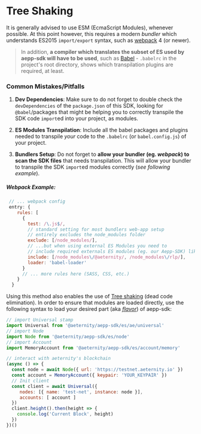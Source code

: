 # Tree Shaking

It is generally advised to use ESM (EcmaScript Modules), whenever possible. At
this point however, this requires a modern _bundler_ which understands ES2015
`import/export` syntax, such as [webpack] 4 (or newer).

> In addition, **a compiler
which translates the subset of ES used by aepp-sdk will have to be used**, such as
[Babel] - `.babelrc` in the project's root directory, shows which transpilation plugins are required, at least.

### Common Mistakes/Pitfalls

1. **Dev Dependencies**: Make sure to do not forget to double check the `devDependencies` of the `package.json` of this SDK, looking for `@babel`/packages that might be helping you to correctly transpile the SDK code `import`ed into your project, as modules.

2. **ES Modules Transpilation**: Include all the babel packages and plugins needed to transpile _your_ code to the `.babelrc` (or `babel.config.js`) of your project.

3. **Bundlers Setup**: Do not forget to **allow your bundler (eg. _webpack_) to scan the SDK files** that needs transpilation. This will allow your bundler to transpile the SDK `import`ed modules correctly (_see following example_).


##### Webpack Example:
```js
 // ... webpack config
 entry: {
    rules: [
      {
        test: /\.js$/,
        // standard setting for most bundlers web-app setup
        // entirely excludes the node_modules folder
        exclude: [/node_modules/],
        // ...but when using external ES Modules you need to
        // include required externals ES modules (eg. our Aepp-SDK) like so:
        include: [/node_modules\/@aeternity/, /node_modules\/rlp/],
        loader: 'babel-loader'
      }
      // ... more rules here (SASS, CSS, etc.)
    }
  }
```

Using this method also enables the use of [Tree shaking] (dead code
elimination). In order to ensure that modules are loaded directly, use the following syntax to load your desired part (aka [_flavor_](../README.md)) of aepp-sdk:

```js
// import Universal stamp
import Universal from '@aeternity/aepp-sdk/es/ae/universal'
// import Node
import Node from '@aeternity/aepp-sdk/es/node'
// import Account
import MemoryAccount from '@aeternity/aepp-sdk/es/account/memory'

// interact with aeternity's blockchain
(async () => {
  const node = await Node({ url: 'https://testnet.aeternity.io' })
  const account = MemoryAccount({ keypair: 'YOUR_KEYPAIR' })
  // Init client
  const client = await Universal({
     nodes: [{ name: 'test-net', instance: node }],
     accounts: [ account ]
  })
  client.height().then(height => {
    console.log('Current Block', height)
  })
})()
```

[webpack]: https://webpack.js.org/
[Babel]: https://babeljs.io/
[Tree shaking]: https://webpack.js.org/guides/tree-shaking/
